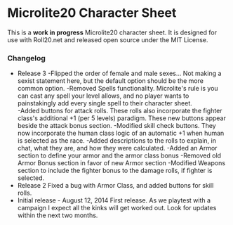 # Microlite20 Character Sheet

This is a **work in progress** Microlite20 character sheet.  It is designed for
use with Roll20.net and released open source under the MIT License.

### Changelog

* Release 3
-Flipped the order of female and male sexes... Not making a sexist
statement here, but the default option should be the more common option.
-Removed Spells functionality.  Microlite's rule is you can cast any
spell your level allows, and no player wants to painstakingly add every
single spell to their character sheet.  
-Added buttons for attack rolls.  These rolls also incorporate the
fighter class's additional +1 (per 5 levels) paradigm.  These new
buttons appear beside the attack bonus section.
-Modified skill check buttons.  They now incorporate the human class
logic of an automatic +1 when human is selected as the race.
-Added descriptions to the rolls to explain, in chat, what they are, and
how they were calculated.
-Added an Armor section to define your armor and the armor class bonus
-Removed old Armor Bonus section in favor of new Armor section
-Modified Weapons section to include the fighter bonus to the damage
rolls, if fighter is selected.
* Release 2
Fixed a bug with Armor Class, and added buttons for skill rolls.
* Initial release - August 12, 2014
First release.  As we playtest with a campaign I expect all the kinks will get
worked out. Look for updates within the next two months.